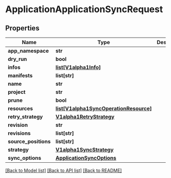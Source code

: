 # ApplicationApplicationSyncRequest

## Properties
Name | Type | Description | Notes
------------ | ------------- | ------------- | -------------
**app_namespace** | **str** |  | [optional] 
**dry_run** | **bool** |  | [optional] 
**infos** | [**list[V1alpha1Info]**](V1alpha1Info.md) |  | [optional] 
**manifests** | **list[str]** |  | [optional] 
**name** | **str** |  | [optional] 
**project** | **str** |  | [optional] 
**prune** | **bool** |  | [optional] 
**resources** | [**list[V1alpha1SyncOperationResource]**](V1alpha1SyncOperationResource.md) |  | [optional] 
**retry_strategy** | [**V1alpha1RetryStrategy**](V1alpha1RetryStrategy.md) |  | [optional] 
**revision** | **str** |  | [optional] 
**revisions** | **list[str]** |  | [optional] 
**source_positions** | **list[str]** |  | [optional] 
**strategy** | [**V1alpha1SyncStrategy**](V1alpha1SyncStrategy.md) |  | [optional] 
**sync_options** | [**ApplicationSyncOptions**](ApplicationSyncOptions.md) |  | [optional] 

[[Back to Model list]](../README.md#documentation-for-models) [[Back to API list]](../README.md#documentation-for-api-endpoints) [[Back to README]](../README.md)


